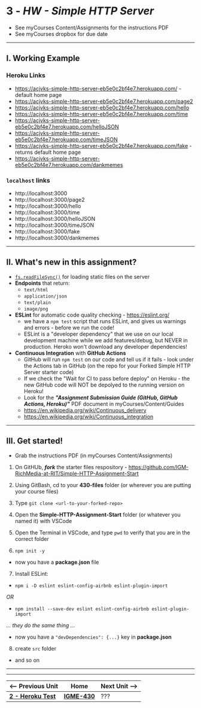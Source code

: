 # 3 - *HW - Simple HTTP Server*

- See myCourses Content/Assignments for the instructions PDF
- See myCourses dropbox for due date

---

## I. Working Example

### Heroku Links
- https://acjvks-simple-http-server-eb5e0c2bf4e7.herokuapp.com/ - default home page
- https://acjvks-simple-http-server-eb5e0c2bf4e7.herokuapp.com/page2
- https://acjvks-simple-http-server-eb5e0c2bf4e7.herokuapp.com/hello
- https://acjvks-simple-http-server-eb5e0c2bf4e7.herokuapp.com/time
- https://acjvks-simple-http-server-eb5e0c2bf4e7.herokuapp.com/helloJSON
- https://acjvks-simple-http-server-eb5e0c2bf4e7.herokuapp.com/timeJSON
- https://acjvks-simple-http-server-eb5e0c2bf4e7.herokuapp.com/fake - returns default home page
- https://acjvks-simple-http-server-eb5e0c2bf4e7.herokuapp.com/dankmemes


### `localhost` links
- http://localhost:3000 
- http://localhost:3000/page2
- http://localhost:3000/hello
- http://localhost:3000/time
- http://localhost:3000/helloJSON
- http://localhost:3000/timeJSON
- http://localhost:3000/fake
- http://localhost:3000/dankmemes

---

## II. What's new in this assignment?
- [`fs.readFileSync()`](https://nodejs.org/api/fs.html#fsreadfilesyncpath-options) for loading static files on the server
- **Endpoints** that return:
  - `text/html`
  - `application/json`
  - `text/plain`
  - `image/png`
- **ESLint** for automatic code quality checking - https://eslint.org/
  - we have a `npm test` script that runs ESLint, and gives us warnings and errors - before we run the code!
  - ESLint is a "developer dependency" that we use on our local development machine while we add features/debug, but NEVER in production. Heroko won't download any developer dependencies!
- **Continuous Integration** with **GitHub Actions**
  - GitHub will run `npm test` on our code and tell us if it fails - look under the Actions tab in GitHub (on the repo for your Forked Simple HTTP Server starter code)
  - If we check the "Wait for CI to pass before deploy" on Heroku - the new GitHub code will NOT be depolyed to the running version on Heroku!
  - Look for the ***"Assignment Submission Guide (GitHub, GitHub Actions, Heroku)"*** PDF document in myCourses/Content/Guides
  - https://en.wikipedia.org/wiki/Continuous_delivery
  - https://en.wikipedia.org/wiki/Continuous_integration
  
---

## III. Get started!
- Grab the instructions PDF (in myCourses Content/Assignments)
1) On GitHUb, ***fork*** the starter files respository - https://github.com/IGM-RichMedia-at-RIT/Simple-HTTP-Assignment-Start
   
2) Using GitBash, cd to your **430-files** folder (or wherever you are putting your course files)

3) Type `git clone <url-to-your-forked-repo>`

4) Open the **Simple-HTTP-Assignment-Start** folder (or whatever you named it) with VSCode

5) Open the Terminal in VSCode, and type `pwd` to verify that you are in the correct folder

6) `npm init -y`

- now you have a **package.json** file

7) Install ESLint:

- `npm i -D eslint eslint-config-airbnb eslint-plugin-import`

*OR*

- `npm install --save-dev eslint eslint-config-airbnb eslint-plugin-import`

*... they do the same thing ...*

- now you have a `"devDependencies": {...}` key in **package.json**

8) create `src` folder

- and so on

---
---

| <-- Previous Unit | Home | Next Unit -->
| --- | --- | --- 
| [**2 - Heroku Test**](2-heroku-test.md)  |  [**IGME-430**](../) | ???
